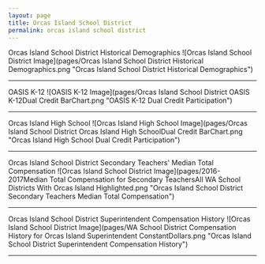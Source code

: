 ```yaml
---
layout: page
title: Orcas Island School District
permalink: orcas island school district
---
```



Orcas Island School District Historical Demographics
![Orcas Island School District Image](pages/Orcas Island School District Historical Demographics.png "Orcas Island School District Historical Demographics")

___

OASIS K-12
![OASIS K-12 Image](pages/Orcas Island School District OASIS K-12Dual Credit BarChart.png "OASIS K-12 Dual Credit Participation")

___

Orcas Island High School
![Orcas Island High School Image](pages/Orcas Island School District Orcas Island High SchoolDual Credit BarChart.png "Orcas Island High School Dual Credit Participation")

___

Orcas Island School District Secondary Teachers' Median Total Compensation
![Orcas Island School District Image](pages/2016-2017Median Total Compensation for Secondary TeachersAll WA School Districts With Orcas Island Highlighted.png "Orcas Island School District Secondary Teachers Median Total Compensation")

___

Orcas Island School District Superintendent Compensation History
![Orcas Island School District Image](pages/WA School District Compensation History for Orcas Island Superintendent ConstantDollars.png "Orcas Island School District Superintendent Compensation History")

___

